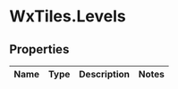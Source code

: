 # WxTiles.Levels

## Properties
Name | Type | Description | Notes
------------ | ------------- | ------------- | -------------


